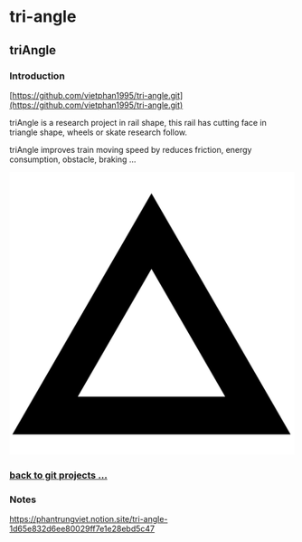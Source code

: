 # tri-angle

## triAngle

### Introduction

[https://github.com/vietphan1995/tri-angle.git](https://github.com/vietphan1995/tri-angle.git)

triAngle is a research project in rail shape, this rail has cutting face in triangle shape, wheels or skate research follow.

triAngle improves train moving speed by reduces friction, energy consumption, obstacle, braking …

![image.png](image.png)

### [back to git projects …](https://github.com/vietphan1995/projects)

### Notes
https://phantrungviet.notion.site/tri-angle-1d65e832d6ee80029ff7e1e28ebd5c47